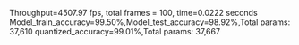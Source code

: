 Throughput=4507.97 fps, total frames = 100, time=0.0222 seconds
Model_train_accuracy=99.50%,Model_test_accuracy=98.92%,Total params: 37,610
quantized_accuracy=99.01%,Total params: 37,667
